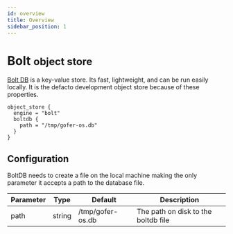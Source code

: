 ```yaml
---
id: overview
title: Overview
sidebar_position: 1
---
```


# Bolt <small>object store</small>

[Bolt DB](https://dbdb.io/db/boltdb) is a key-value store. Its fast, lightweight, and can be run easily locally. It is the defacto development object store because of these properties.

```hcl
object_store {
  engine = "bolt"
  boltdb {
    path = "/tmp/gofer-os.db"
  }
}
```

## Configuration

BoltDB needs to create a file on the local machine making the only parameter it accepts a path to the database file.

| Parameter | Type   | Default          | Description                         |
| --------- | ------ | ---------------- | ----------------------------------- |
| path      | string | /tmp/gofer-os.db | The path on disk to the boltdb file |
